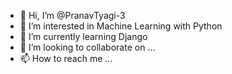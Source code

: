 - 👋 Hi, I’m @PranavTyagi-3
- 👀 I’m interested in Machine Learning with Python
- 🌱 I’m currently learning Django
- 💞️ I’m looking to collaborate on ...
- 📫 How to reach me ...

<!---
PranavTyagi-3/PranavTyagi-3 is a ✨ special ✨ repository because its `README.md` (this file) appears on your GitHub profile.
You can click the Preview link to take a look at your changes.
--->
